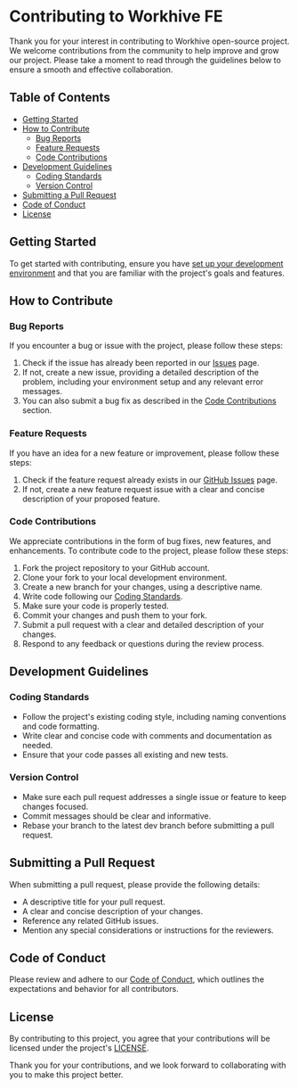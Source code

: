 # Contributing to Workhive FE

Thank you for your interest in contributing to Workhive open-source project. We welcome contributions from the community to help improve and grow our project. Please take a moment to read through the guidelines below to ensure a smooth and effective collaboration.

## Table of Contents
- [Getting Started](#getting-started)
- [How to Contribute](#how-to-contribute)
    - [Bug Reports](#bug-reports)
    - [Feature Requests](#feature-requests)
    - [Code Contributions](#code-contributions)
- [Development Guidelines](#development-guidelines)
    - [Coding Standards](#coding-standards)
    - [Version Control](#version-control)
- [Submitting a Pull Request](#submitting-a-pull-request)
- [Code of Conduct](#code-of-conduct)
- [License](#license)

## Getting Started

To get started with contributing,
ensure you have [set up your development environment](./README.md)
and that you are familiar with the project's goals and features.

## How to Contribute

### Bug Reports

If you encounter a bug or issue with the project, please follow these steps:
1. Check if the issue has already been reported in our [Issues](../../issues/) page.
2. If not, create a new issue, providing a detailed description of the problem, including your environment setup and any relevant error messages.
3. You can also submit a bug fix as described in the [Code Contributions](#code-contributions) section.

### Feature Requests

If you have an idea for a new feature or improvement, please follow these steps:
1. Check if the feature request already exists in our [GitHub Issues](../../issues/) page.
2. If not, create a new feature request issue with a clear and concise description of your proposed feature.

### Code Contributions

We appreciate contributions in the form of bug fixes, new features, and enhancements. To contribute code to the project, please follow these steps:

1. Fork the project repository to your GitHub account.
2. Clone your fork to your local development environment.
3. Create a new branch for your changes, using a descriptive name.
4. Write code following our [Coding Standards](#coding-standards).
5. Make sure your code is properly tested.
6. Commit your changes and push them to your fork.
7. Submit a pull request with a clear and detailed description of your changes.
8. Respond to any feedback or questions during the review process.

## Development Guidelines

### Coding Standards

- Follow the project's existing coding style, including naming conventions and code formatting.
- Write clear and concise code with comments and documentation as needed.
- Ensure that your code passes all existing and new tests.

### Version Control

- Make sure each pull request addresses a single issue or feature to keep changes focused.
- Commit messages should be clear and informative.
- Rebase your branch to the latest dev branch before submitting a pull request.

## Submitting a Pull Request

When submitting a pull request, please provide the following details:
- A descriptive title for your pull request.
- A clear and concise description of your changes.
- Reference any related GitHub issues.
- Mention any special considerations or instructions for the reviewers.

## Code of Conduct

Please review and adhere to our [Code of Conduct](#), which outlines the expectations and behavior for all contributors.

## License

By contributing to this project, you agree that your contributions will be licensed under the project's [LICENSE](./LICENSE).

Thank you for your contributions, and we look forward to collaborating with you to make this project better.
